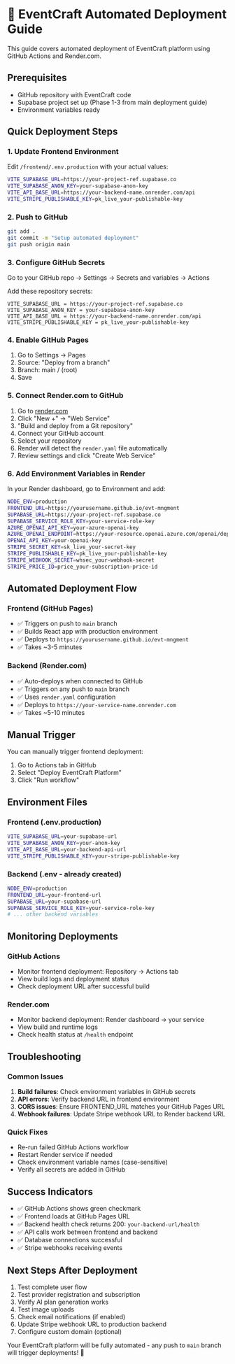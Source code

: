 # 🚀 EventCraft Automated Deployment Guide

This guide covers automated deployment of EventCraft platform using GitHub Actions and Render.com.

## Prerequisites
- GitHub repository with EventCraft code
- Supabase project set up (Phase 1-3 from main deployment guide)
- Environment variables ready

## Quick Deployment Steps

### 1. Update Frontend Environment
Edit `/frontend/.env.production` with your actual values:
```bash
VITE_SUPABASE_URL=https://your-project-ref.supabase.co
VITE_SUPABASE_ANON_KEY=your-supabase-anon-key
VITE_API_BASE_URL=https://your-backend-name.onrender.com/api
VITE_STRIPE_PUBLISHABLE_KEY=pk_live_your-publishable-key
```

### 2. Push to GitHub
```bash
git add .
git commit -m "Setup automated deployment"
git push origin main
```

### 3. Configure GitHub Secrets
Go to your GitHub repo → Settings → Secrets and variables → Actions

Add these repository secrets:
```
VITE_SUPABASE_URL = https://your-project-ref.supabase.co
VITE_SUPABASE_ANON_KEY = your-supabase-anon-key
VITE_API_BASE_URL = https://your-backend-name.onrender.com/api
VITE_STRIPE_PUBLISHABLE_KEY = pk_live_your-publishable-key
```

### 4. Enable GitHub Pages
1. Go to Settings → Pages
2. Source: "Deploy from a branch"
3. Branch: main / (root)
4. Save

### 5. Connect Render.com to GitHub
1. Go to [render.com](https://render.com)
2. Click "New +" → "Web Service"
3. "Build and deploy from a Git repository"
4. Connect your GitHub account
5. Select your repository
6. Render will detect the `render.yaml` file automatically
7. Review settings and click "Create Web Service"

### 6. Add Environment Variables in Render
In your Render dashboard, go to Environment and add:

```bash
NODE_ENV=production
FRONTEND_URL=https://yourusername.github.io/evt-mngment
SUPABASE_URL=https://your-project-ref.supabase.co
SUPABASE_SERVICE_ROLE_KEY=your-service-role-key
AZURE_OPENAI_API_KEY=your-azure-openai-key
AZURE_OPENAI_ENDPOINT=https://your-resource.openai.azure.com/openai/deployments/your-deployment
OPENAI_API_KEY=your-openai-key
STRIPE_SECRET_KEY=sk_live_your-secret-key
STRIPE_PUBLISHABLE_KEY=pk_live_your-publishable-key
STRIPE_WEBHOOK_SECRET=whsec_your-webhook-secret
STRIPE_PRICE_ID=price_your-subscription-price-id
```

## Automated Deployment Flow

### Frontend (GitHub Pages)
- ✅ Triggers on push to `main` branch
- ✅ Builds React app with production environment
- ✅ Deploys to `https://yourusername.github.io/evt-mngment`
- ✅ Takes ~3-5 minutes

### Backend (Render.com)
- ✅ Auto-deploys when connected to GitHub
- ✅ Triggers on any push to `main` branch
- ✅ Uses `render.yaml` configuration
- ✅ Deploys to `https://your-service-name.onrender.com`
- ✅ Takes ~5-10 minutes

## Manual Trigger
You can manually trigger frontend deployment:
1. Go to Actions tab in GitHub
2. Select "Deploy EventCraft Platform"
3. Click "Run workflow"

## Environment Files

### Frontend (.env.production)
```bash
VITE_SUPABASE_URL=your-supabase-url
VITE_SUPABASE_ANON_KEY=your-anon-key
VITE_API_BASE_URL=your-backend-api-url
VITE_STRIPE_PUBLISHABLE_KEY=your-stripe-publishable-key
```

### Backend (.env - already created)
```bash
NODE_ENV=production
FRONTEND_URL=your-frontend-url
SUPABASE_URL=your-supabase-url
SUPABASE_SERVICE_ROLE_KEY=your-service-role-key
# ... other backend variables
```

## Monitoring Deployments

### GitHub Actions
- Monitor frontend deployment: Repository → Actions tab
- View build logs and deployment status
- Check deployment URL after successful build

### Render.com
- Monitor backend deployment: Render dashboard → your service
- View build and runtime logs
- Check health status at `/health` endpoint

## Troubleshooting

### Common Issues
1. **Build failures**: Check environment variables in GitHub secrets
2. **API errors**: Verify backend URL in frontend environment
3. **CORS issues**: Ensure FRONTEND_URL matches your GitHub Pages URL
4. **Webhook failures**: Update Stripe webhook URL to Render backend URL

### Quick Fixes
- Re-run failed GitHub Actions workflow
- Restart Render service if needed
- Check environment variable names (case-sensitive)
- Verify all secrets are added in GitHub

## Success Indicators
- ✅ GitHub Actions shows green checkmark
- ✅ Frontend loads at GitHub Pages URL
- ✅ Backend health check returns 200: `your-backend-url/health`
- ✅ API calls work between frontend and backend
- ✅ Database connections successful
- ✅ Stripe webhooks receiving events

## Next Steps After Deployment
1. Test complete user flow
2. Test provider registration and subscription
3. Verify AI plan generation works
4. Test image uploads
5. Check email notifications (if enabled)
6. Update Stripe webhook URL to production backend
7. Configure custom domain (optional)

Your EventCraft platform will be fully automated - any push to `main` branch will trigger deployments! 🚀